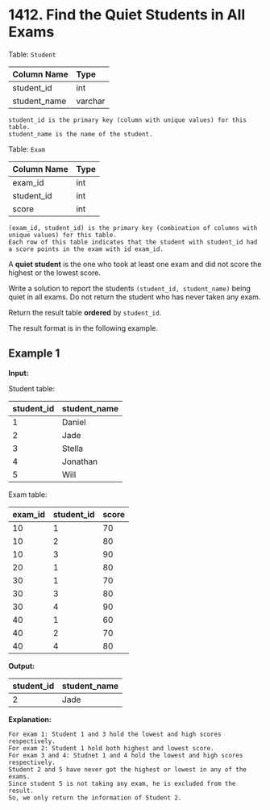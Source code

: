 # 1412. Find the Quiet Students in All Exams

Table: `Student`

| Column Name  | Type    |
| :----------- | :------ |
| student_id   | int     |
| student_name | varchar |

```text
student_id is the primary key (column with unique values) for this table.
student_name is the name of the student.
```

Table: `Exam`

| Column Name | Type |
| :---------- | :--- |
| exam_id     | int  |
| student_id  | int  |
| score       | int  |

```text
(exam_id, student_id) is the primary key (combination of columns with unique values) for this table.
Each row of this table indicates that the student with student_id had a score points in the exam with id exam_id.
```

A **quiet student** is the one who took at least one exam and did not score the highest or the lowest score.

Write a solution to report the students `(student_id, student_name)` being quiet in all exams. Do not return the student who has never taken any exam.

Return the result table **ordered** by `student_id`.

The result format is in the following example.

## Example 1

**Input:**

Student table:

| student_id | student_name |
| :--------- | :----------- |
| 1          | Daniel       |
| 2          | Jade         |
| 3          | Stella       |
| 4          | Jonathan     |
| 5          | Will         |

Exam table:

| exam_id | student_id | score |
| :------ | :--------- | :---- |
| 10      | 1          | 70    |
| 10      | 2          | 80    |
| 10      | 3          | 90    |
| 20      | 1          | 80    |
| 30      | 1          | 70    |
| 30      | 3          | 80    |
| 30      | 4          | 90    |
| 40      | 1          | 60    |
| 40      | 2          | 70    |
| 40      | 4          | 80    |

**Output:**

| student_id | student_name |
| :--------- | :----------- |
| 2          | Jade         |

**Explanation:**

```text
For exam 1: Student 1 and 3 hold the lowest and high scores respectively.
For exam 2: Student 1 hold both highest and lowest score.
For exam 3 and 4: Studnet 1 and 4 hold the lowest and high scores respectively.
Student 2 and 5 have never got the highest or lowest in any of the exams.
Since student 5 is not taking any exam, he is excluded from the result.
So, we only return the information of Student 2.
```
